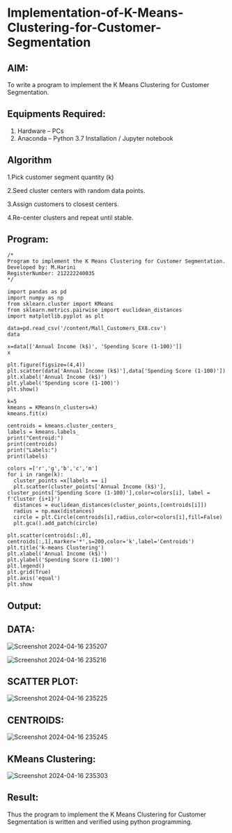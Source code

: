 # Implementation-of-K-Means-Clustering-for-Customer-Segmentation

## AIM:
To write a program to implement the K Means Clustering for Customer Segmentation.

## Equipments Required:
1. Hardware – PCs
2. Anaconda – Python 3.7 Installation / Jupyter notebook

## Algorithm
1.Pick customer segment quantity (k)

2.Seed cluster centers with random data points.

3.Assign customers to closest centers.

4.Re-center clusters and repeat until stable.

## Program:
```
/*
Program to implement the K Means Clustering for Customer Segmentation.
Developed by: M.Harini
RegisterNumber: 212222240035
*/

import pandas as pd
import numpy as np
from sklearn.cluster import KMeans
from sklearn.metrics.pairwise import euclidean_distances
import matplotlib.pyplot as plt

data=pd.read_csv('/content/Mall_Customers_EX8.csv')
data

x=data[['Annual Income (k$)', 'Spending Score (1-100)']]
x

plt.figure(figsize=(4,4))
plt.scatter(data['Annual Income (k$)'],data['Spending Score (1-100)'])
plt.xlabel('Annual Income (k$)')
plt.ylabel('Spending score (1-100)')
plt.show()

k=5
kmeans = KMeans(n_clusters=k)
kmeans.fit(x)

centroids = kmeans.cluster_centers_
labels = kmeans.labels_
print("Centroid:")
print(centroids)
print("Labels:")
print(labels)

colors =['r','g','b','c','m']
for i in range(k):
  cluster_points =x[labels == i]
  plt.scatter(cluster_points['Annual Income (k$)'], cluster_points['Spending Score (1-100)'],color=colors[i], label = f'Cluster {i+1}')
  distances = euclidean_distances(cluster_points,[centroids[i]])
  radius = np.max(distances)
  circle = plt.Circle(centroids[i],radius,color=colors[i],fill=False)
  plt.gca().add_patch(circle)
  
plt.scatter(centroids[:,0], centroids[:,1],marker='*',s=200,color='k',label='Centroids')
plt.title('k-means Clustering')
plt.xlabel('Annual Income (k$)')
plt.ylabel('Spending Score (1-100)')
plt.legend()
plt.grid(True)
plt.axis('equal')
plt.show
```

## Output:

## DATA:
![Screenshot 2024-04-16 235207](https://github.com/sakthipriyadhanusu/Implementation-of-K-Means-Clustering-for-Customer-Segmentation/assets/119393194/8971b362-90f4-4212-9bb7-bde7c21947fc)

![Screenshot 2024-04-16 235216](https://github.com/sakthipriyadhanusu/Implementation-of-K-Means-Clustering-for-Customer-Segmentation/assets/119393194/41d64d86-fed3-466e-9711-59dc813e47cf)

## SCATTER PLOT:
![Screenshot 2024-04-16 235225](https://github.com/sakthipriyadhanusu/Implementation-of-K-Means-Clustering-for-Customer-Segmentation/assets/119393194/7439bbac-90f6-40a3-afce-0ed387b2a478)

## CENTROIDS:
![Screenshot 2024-04-16 235245](https://github.com/sakthipriyadhanusu/Implementation-of-K-Means-Clustering-for-Customer-Segmentation/assets/119393194/8968a68e-0e90-4758-a31b-e445705b17b1)

## KMeans Clustering:
![Screenshot 2024-04-16 235303](https://github.com/sakthipriyadhanusu/Implementation-of-K-Means-Clustering-for-Customer-Segmentation/assets/119393194/1416f4fd-38d2-411d-b1e8-fa191d8f1b1e)

## Result:
Thus the program to implement the K Means Clustering for Customer Segmentation is written and verified using python programming.
